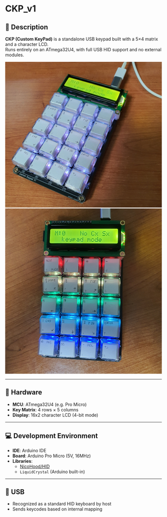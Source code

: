 # CKP_v1

## 📌 Description
**CKP (Custom KeyPad)** is a standalone USB keypad built with a 5×4 matrix and a character LCD.  
Runs entirely on an ATmega32U4, with full USB HID support and no external modules.

![CKP_1](images/CKP_1.jpg)  
![CKP_2](images/CKP_2.jpg)  

---

## 🔧 Hardware

- **MCU**: ATmega32U4 (e.g. Pro Micro)  
- **Key Matrix**: 4 rows × 5 columns  
- **Display**: 16x2 character LCD (4-bit mode)

---

## 💻 Development Environment

- **IDE**: Arduino IDE  
- **Board**: Arduino Pro Micro (5V, 16MHz)  
- **Libraries**:
  - [NicoHood/HID](https://github.com/NicoHood/HID)
  - `LiquidCrystal` (Arduino built-in)

---

## 🔌 USB

- Recognized as a standard HID keyboard by host  
- Sends keycodes based on internal mapping
